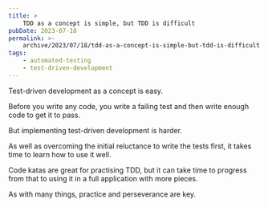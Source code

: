 ```yaml
---
title: >
    TDD as a concept is simple, but TDD is difficult
pubDate: 2023-07-18
permalink: >-
    archive/2023/07/18/tdd-as-a-concept-is-simple-but-tdd-is-difficult
tags:
    - automated-testing
    - test-driven-development
---
```


Test-driven development as a concept is easy.

Before you write any code, you write a failing test and then write enough code to get it to pass.

But implementing test-driven development is harder.

As well as overcoming the initial reluctance to write the tests first, it takes time to learn how to use it well.

Code katas are great for practising TDD, but it can take time to progress from that to using it in a full application with more pieces.

As with many things, practice and perseverance are key.
